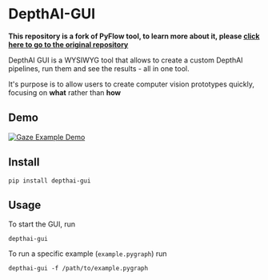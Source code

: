 # DepthAI-GUI

**This repository is a fork of PyFlow tool, to learn more about it, please [click here to go to the original repository](https://github.com/wonderworks-software/PyFlow)**

DepthAI GUI is a WYSIWYG tool that allows to create a custom DepthAI pipelines, run them and see the results - all
in one tool.

It's purpose is to allow users to create computer vision prototypes quickly, focusing on **what** rather than **how**

## Demo


[![Gaze Example Demo](https://user-images.githubusercontent.com/5244214/102129242-54254800-3e4f-11eb-839b-42aed417c9a5.gif)](https://www.youtube.com/watch?v=0V1ScV-tW4s)


## Install 

```
pip install depthai-gui
```

## Usage

To start the GUI, run

```
depthai-gui
```

To run a specific example (`example.pygraph`) run

```
depthai-gui -f /path/to/example.pygraph
```
